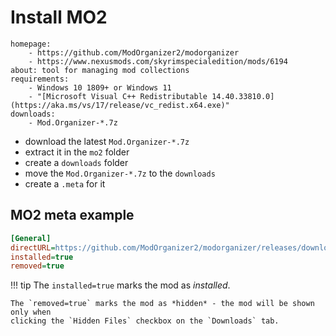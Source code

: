 # Install MO2

```project_info
homepage:
    - https://github.com/ModOrganizer2/modorganizer
    - https://www.nexusmods.com/skyrimspecialedition/mods/6194
about: tool for managing mod collections
requirements:
    - Windows 10 1809+ or Windows 11
    - "[Microsoft Visual C++ Redistributable 14.40.33810.0](https://aka.ms/vs/17/release/vc_redist.x64.exe)"
downloads:
    - Mod.Organizer-*.7z
```

* download the latest `Mod.Organizer-*.7z`
* extract it in the `mo2` folder
* create a `downloads` folder
* move the `Mod.Organizer-*.7z` to the `downloads`
* create a `.meta` for it

## MO2 meta example

```ini
[General]
directURL=https://github.com/ModOrganizer2/modorganizer/releases/download/v2.5.2/Mod.Organizer-2.5.2.7z
installed=true
removed=true
```

!!! tip
    The `installed=true` marks the mod as *installed*.

    The `removed=true` marks the mod as *hidden* - the mod will be shown only when
    clicking the `Hidden Files` checkbox on the `Downloads` tab.
